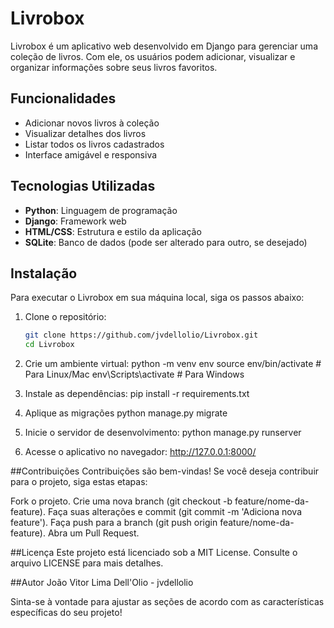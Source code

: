 # Livrobox

Livrobox é um aplicativo web desenvolvido em Django para gerenciar uma coleção de livros. Com ele, os usuários podem adicionar, visualizar e organizar informações sobre seus livros favoritos.

## Funcionalidades

- Adicionar novos livros à coleção
- Visualizar detalhes dos livros
- Listar todos os livros cadastrados
- Interface amigável e responsiva

## Tecnologias Utilizadas

- **Python**: Linguagem de programação
- **Django**: Framework web
- **HTML/CSS**: Estrutura e estilo da aplicação
- **SQLite**: Banco de dados (pode ser alterado para outro, se desejado)

## Instalação

Para executar o Livrobox em sua máquina local, siga os passos abaixo:

1. Clone o repositório:
    ```bash
    git clone https://github.com/jvdellolio/Livrobox.git
    cd Livrobox
   
2. Crie um ambiente virtual:
   python -m venv env
   source env/bin/activate  # Para Linux/Mac
   env\Scripts\activate     # Para Windows

3. Instale as dependências:
   pip install -r requirements.txt

4. Aplique as migrações
   python manage.py migrate

5. Inicie o servidor de desenvolvimento:
   python manage.py runserver
   
6. Acesse o aplicativo no navegador:
   http://127.0.0.1:8000/

##Contribuições
Contribuições são bem-vindas! Se você deseja contribuir para o projeto, siga estas etapas:

Fork o projeto.
Crie uma nova branch (git checkout -b feature/nome-da-feature).
Faça suas alterações e commit (git commit -m 'Adiciona nova feature').
Faça push para a branch (git push origin feature/nome-da-feature).
Abra um Pull Request.

##Licença
Este projeto está licenciado sob a MIT License. Consulte o arquivo LICENSE para mais detalhes.

##Autor
João Vitor Lima Dell'Olio - jvdellolio

Sinta-se à vontade para ajustar as seções de acordo com as características específicas do seu projeto!


